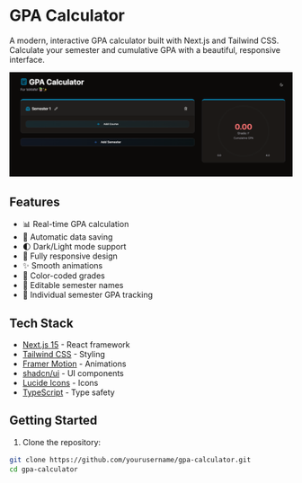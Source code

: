 # GPA Calculator

A modern, interactive GPA calculator built with Next.js and Tailwind CSS. Calculate your semester and cumulative GPA with a beautiful, responsive interface.

![GPA Calculator Preview](public/preview.png)

## Features

- 📊 Real-time GPA calculation
- 💾 Automatic data saving
- 🌓 Dark/Light mode support
- 📱 Fully responsive design
- ✨ Smooth animations
- 🎨 Color-coded grades
- 📝 Editable semester names
- 🔄 Individual semester GPA tracking

## Tech Stack

- [Next.js 15](https://nextjs.org/) - React framework
- [Tailwind CSS](https://tailwindcss.com/) - Styling
- [Framer Motion](https://www.framer.com/motion/) - Animations
- [shadcn/ui](https://ui.shadcn.com/) - UI components
- [Lucide Icons](https://lucide.dev/) - Icons
- [TypeScript](https://www.typescriptlang.org/) - Type safety

## Getting Started

1. Clone the repository:
```bash
git clone https://github.com/yourusername/gpa-calculator.git
cd gpa-calculator
```